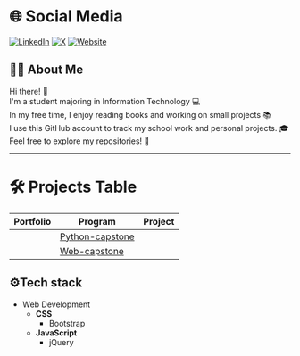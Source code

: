 # 🌐 Social Media  
[![LinkedIn](https://img.shields.io/badge/LinkedIn-0077B5?style=for-the-badge&logo=linkedin&logoColor=white)](https://www.linkedin.com/in/promatheusz/) 
[![X](https://img.shields.io/badge/Twitter-1DA1F2?style=for-the-badge&logo=twitter&logoColor=white)](https://x.com/Promatheuszek) 
[![Website](https://img.shields.io/badge/Website-000000?style=for-the-badge&logo=world&logoColor=white)](#)  

## 👩‍💻 About Me
Hi there! 👋<br>
I'm a student majoring in Information Technology 💻<br>
In my free time, I enjoy reading books and working on small projects 📚<br>
I use this GitHub account to track my school work and personal projects. 🎓<br>
Feel free to explore my repositories! 📂

---

# 🛠️ Projects Table
 
| Portfolio | Program | Project |
|------------|--------------|--------------|
|  | [Python-capstone](https://github.com/Promatheusz/Python-capstone)|  |
|  | [Web-capstone](https://github.com/Promatheusz/Web-capstone)|  |
## ⚙️Tech stack 
- Web Development  
  - **CSS**  
    - Bootstrap  
  - **JavaScript**  
    - jQuery
